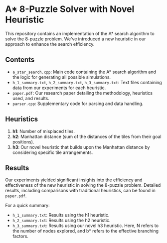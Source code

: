 # A* 8-Puzzle Solver with Novel Heuristic

This repository contains an implementation of the A* search algorithm to solve the 8-puzzle problem. We've introduced a new heuristic in our approach to enhance the search efficiency.

## Contents

- `a_star_search.cpp`: Main code containing the A* search algorithm and the logic for generating all possible simulations.
- `h_1_summary.txt`, `h_2_summary.txt`, `h_3_summary.txt`: Text files containing data from our experiments for each heuristic.
- `paper.pdf`: Our research paper detailing the methodology, heuristics used, and results.
- `parser.cpp`: Supplementary code for parsing and data handling.

## Heuristics

1. **h1**: Number of misplaced tiles.
2. **h2**: Manhattan distance (sum of the distances of the tiles from their goal positions).
3. **h3**: Our novel heuristic that builds upon the Manhattan distance by considering specific tile arrangements.

## Results

Our experiments yielded significant insights into the efficiency and effectiveness of the new heuristic in solving the 8-puzzle problem. Detailed results, including comparisons with traditional heuristics, can be found in `paper.pdf`.

For a quick summary:
- `h_1_summary.txt`: Results using the h1 heuristic.
- `h_2_summary.txt`: Results using the h2 heuristic.
- `h_3_summary.txt`: Results using our novel h3 heuristic.
Here, N refers to the number of nodes explored, and b* refers to the effective branching factors.
